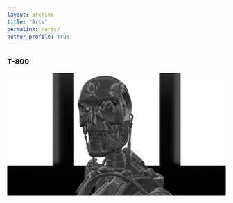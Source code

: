 ```yaml
---
layout: archive
title: "Arts"
permalink: /arts/
author_profile: true
---
```


### T-800

![alt text](/figure/arts/the_terminator.png "Title")
